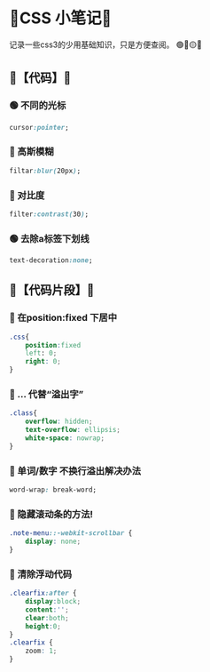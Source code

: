 # 🍇CSS 小笔记🍇

记录一些css3的少用基础知识，只是方便查阅。
🟢🔵🟡🔴

## 👾【代码】👾

### 🟢 不同的光标 
```css
cursor:pointer;
```
### 🔵 高斯模糊
```css
filtar:blur(20px);
```
### 🔵 对比度
```css
filter:contrast(30);
```
### 🟢 去除a标签下划线
```css
text-decoration:none;
```

## 👾【代码片段】👾

### 🔵 在position:fixed 下居中
```css
.css{
    position:fixed
    left: 0;
    right: 0;
}
```
### 🔵 ... 代替“溢出字”
```css
.class{
    overflow: hidden;
    text-overflow: ellipsis;
    white-space: nowrap;
}
```

### 🔵 单词/数字 不换行溢出解决办法
```css
word-wrap: break-word;
```
### 🔵 隐藏滚动条的方法!  
```css
.note-menu::-webkit-scrollbar {     
    display: none;
}
```

### 🔵 清除浮动代码 
```css
.clearfix:after {
    display:block;
    content:'';
    clear:both;
    height:0;
}
.clearfix {
    zoom: 1;
}
```
